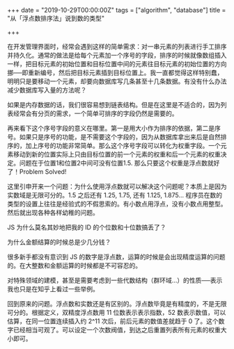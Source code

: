 +++
date = "2019-10-29T00:00:00Z"
tags = ["algorithm", "database"]
title = "从「浮点数排序法」说到数的类型"

+++

在开发管理界面时，经常会遇到这样的简单需求：对一串元素的列表进行手工排序并持久化。通常的做法是给每个元素加一个序号的字段，排序的时候就像数组插入一样，把目标元素的初始位置和目标位置中间的元素往目标元素的初始位置的方向挪──即重新编号，然后把目标元素插到目标位置上。我一直都觉得这样特别蠢，明明只是要移动一个元素，却要向数据库写几条甚至十几条数据。有没有什么办法减少数据库写入量的方法呢？

如果是内存数据的话，我们很容易想到链表结构。但是在这里是不适合的，因为列表经常会有分页的需求，一个简单可排序的字段仍然是需要的。

再来看下这个序号字段的意义在哪里。第一是用大小作为排序的依据，第二是序号。如果只是序号的功能，是不需要这个字段的，因为从数据库拿出来后是自然排序的，加上序号的功能非常简单。那么这个序号字段可以转化为权重字段。一个元素移动到新的位置实际上只由目标位置的前一个元素的权重和后一个元素的权重决定。问题在于位置1和位置2中间可没有位置1.5. 那么只要这个权重是浮点数就好了！Problem Solved!

这里引申开来一个问题：为什么使用浮点数就可以解决这个问题呢？本质上是因为实数域是无限可分的。1.5 之后还有 1.25, 1.75, 还有 1.125, 1.875... 程序员在数的类型的设置上往往是经验式的不假思索的。有小数点用浮点，没有小数点用整型。然后就出现各种各样幼稚的问题。

JS 为什么莫名其妙地把我的 ID 的个位数和十位数搞丢了？

为什么金额结算的时候总是少几分钱？

很多新手都没有意识到 JS 的数字是浮点数，运算的时候是会出现精度运算的问题的。在大整数和金额运算的时候都是不可容忍的。

对特殊领域的建模，甚至是需要考虑到一些代数结构（群环域…）的性质──表示我也只是在知乎上看过一些举例。

回到原来的问题。浮点数和实数还是有区别的。浮点数毕竟是有精度的，不是无限可分的。根据定义，双精度浮点数用 11 位数表示表示指数，52  数表示数值，可以估算，在同一位置连续插入约 2^11 次后，前后元素的数值差就趋于 0 了。这个数字已经相当可观了。可以设定一个次数阀值，到达之后重置列表所有元素的权重大小即可。
